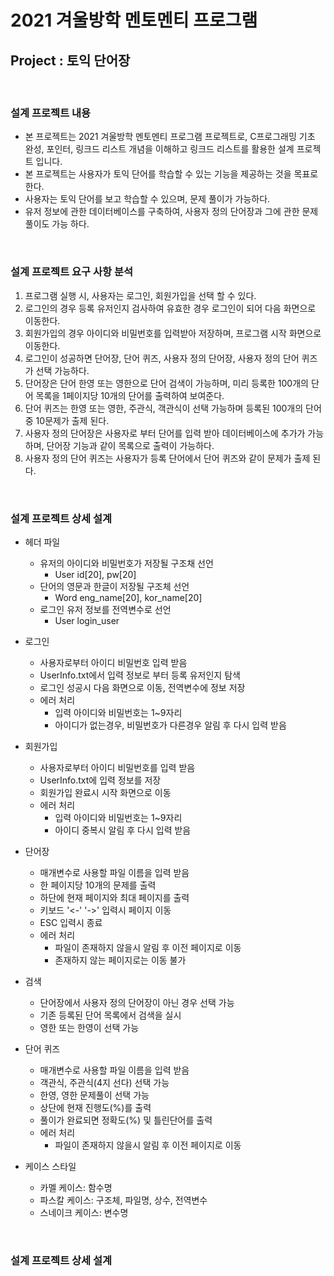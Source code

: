 <h1> 2021 겨울방학 멘토멘티 프로그램  </h1>
<h2> Project : 토익 단어장 </h2>
</br>

<h3> 설계 프로젝트 내용 </h3>

- 본 프로젝트는 2021 겨울방학 멘토멘티 프로그램 프로젝트로, C프로그래밍 기초 완성, 포인터, 링크드 리스트 개념을 이해하고 링크드 리스트를 활용한 설계 프로젝트 입니다.
- 본 프로젝트는 사용자가 토익 단어를 학습할 수 있는 기능을 제공하는 것을 목표로 한다.
- 사용자는 토익 단어를 보고 학습할 수 있으며, 문제 풀이가 가능하다.
- 유저 정보에 관한 데이터베이스를 구축하여, 사용자 정의 단어장과 그에 관한 문제 풀이도 가능 하다.

</br>

<h3> 설계 프로젝트 요구 사항 분석 </h3>

1. 프로그램 실행 시, 사용자는 로그인, 회원가입을 선택 할 수 있다.
2. 로그인의 경우 등록 유저인지 검사하여 유효한 경우 로그인이 되어 다음 화면으로 이동한다.
3. 회원가입의 경우 아이디와 비밀번호를 입력받아 저장하며, 프로그램 시작 화면으로 이동한다.
4. 로그인이 성공하면 단어장, 단어 퀴즈, 사용자 정의 단어장, 사용자 정의 단어 퀴즈가 선택 가능하다.
5. 단어장은 단어 한영 또는 영한으로 단어 검색이 가능하며, 미리 등록한 100개의 단어 목록을 1페이지당 10개의 단어를 출력하여 보여준다. 
6. 단어 퀴즈는 한영 또는 영한, 주관식, 객관식이 선택 가능하며 등록된 100개의 단어중 10문제가 출제 된다. 
7. 사용자 정의 단어장은 사용자로 부터 단어를 입력 받아 데이터베이스에 추가가 가능하며, 단어장 기능과 같이 목록으로 출력이 가능하다.
8. 사용자 정의 단어 퀴즈는 사용자가 등록 단어에서 단어 퀴즈와 같이 문제가 출제 된다.

</br>

<h3> 설계 프로젝트 상세 설계 </h3>

- 헤더 파일
    - 유저의 아이디와 비밀번호가 저장될 구조채 선언
        - User id[20], pw[20]
    - 단어의 영문과 한글이 저장될 구조체 선언
        - Word eng_name[20], kor_name[20]
    - 로그인 유저 정보를 전역변수로 선언
        - User login_user

- 로그인
    - 사용자로부터 아이디 비밀번호 입력 받음
    - UserInfo.txt에서 입력 정보로 부터 등록 유저인지 탐색
    - 로그인 성공시 다음 화면으로 이동, 전역변수에 정보 저장
    - 에러 처리
        - 입력 아이디와 비밀번호는 1~9자리
        - 아이디가 없는경우, 비밀번호가 다른경우 알림 후 다시 입력 받음

- 회원가입
    - 사용자로부터 아이디 비밀번호를 입력 받음
    - UserInfo.txt에 입력 정보를 저장
    - 회원가입 완료시 시작 화면으로 이동
    - 에러 처리
        - 입력 아이디와 비밀번호는 1~9자리
        - 아이디 중복시 알림 후 다시 입력 받음

- 단어장
    - 매개변수로 사용할 파일 이름을 입력 받음
    - 한 페이지당 10개의 문제를 출력
    - 하단에 현재 페이지와 최대 페이지를 출력
    - 키보드 '<-' '->' 입력시 페이지 이동
    - ESC 입력시 종료
    - 에러 처리
        - 파일이 존재하지 않을시 알림 후 이전 페이지로 이동
        - 존재하지 않는 페이지로는 이동 불가

- 검색
    - 단어장에서 사용자 정의 단어장이 아닌 경우 선택 가능
    - 기존 등록된 단어 목록에서 검색을 실시
    - 영한 또는 한영이 선택 가능

- 단어 퀴즈
    - 매개변수로 사용할 파일 이름을 입력 받음
    - 객관식, 주관식(4지 선다) 선택 가능
    - 한영, 영한 문제풀이 선택 가능
    - 상단에 현재 진행도(%)를 출력
    - 풀이가 완료되면 정확도(%) 및 틀린단어를 출력
    - 에러 처리
        - 파일이 존재하지 않을시 알림 후 이전 페이지로 이동

- 케이스 스타일
    - 카멜 케이스: 함수명
    - 파스칼 케이스: 구조체, 파일명, 상수, 전역변수
    - 스네이크 케이스: 변수명

</br>

<h3> 설계 프로젝트 상세 설계 </h3>
